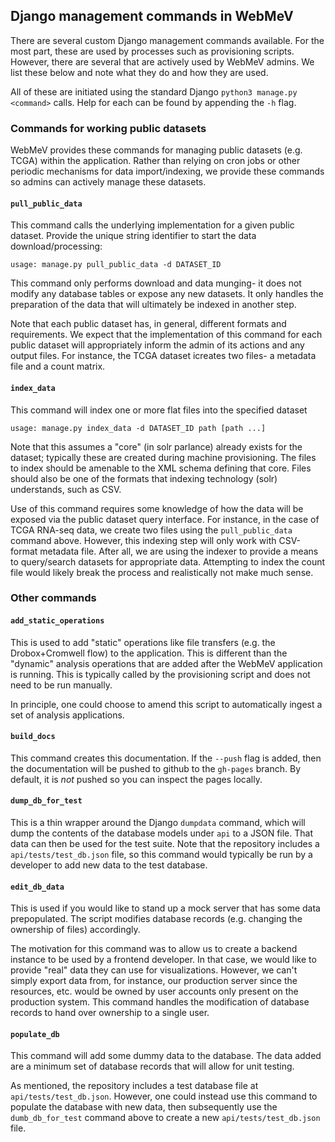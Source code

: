 ## Django management commands in WebMeV

There are several custom Django management commands available. For the most part, these are used by processes such as provisioning scripts. However, there are several that are actively used by WebMeV admins. We list these below and note what they do and how they are used.

All of these are initiated using the standard Django `python3 manage.py <command>` calls. Help for each can be found by appending the `-h` flag.

### Commands for working public datasets

WebMeV provides these commands for managing public datasets (e.g. TCGA) within the application. Rather than relying on cron jobs or other periodic mechanisms for data import/indexing, we provide these commands so admins can actively manage these datasets.

#### `pull_public_data`

This command calls the underlying implementation for a given public dataset. Provide the unique string identifier to start the data download/processing:

```
usage: manage.py pull_public_data -d DATASET_ID
```
This command only performs download and data munging- it does not modify any database tables or expose any new datasets. It only handles the preparation of the data that will ultimately be indexed in another step.

Note that each public dataset has, in general, different formats and requirements. We expect that the implementation of this command for each public dataset will appropriately inform the admin of its actions and any output files. For instance, the TCGA dataset icreates two files- a metadata file and a count matrix.

#### `index_data`

This command will index one or more flat files into the specified dataset

```
usage: manage.py index_data -d DATASET_ID path [path ...]
```

Note that this assumes a "core" (in solr parlance) already exists for the dataset; typically these are created during machine provisioning. The files to index should be amenable to the XML schema defining that core. Files should also be one of the formats that indexing technology (solr) understands, such as CSV.

Use of this command requires some knowledge of how the data will be exposed via the public dataset query interface. For instance, in the case of TCGA RNA-seq data, we create two files using the `pull_public_data` command above. However, this indexing step will only work with CSV-format metadata file. After all, we are using the indexer to provide a means to query/search datasets for appropriate data. Attempting to index the count file would likely break the process and realistically not make much sense.


### Other commands


#### `add_static_operations`

This is used to add "static" operations like file transfers (e.g. the Drobox+Cromwell flow) to the application. This is different than the "dynamic" analysis operations that are added after the WebMeV application is running. This is typically called by the provisioning script and does not need to be run manually.

In principle, one could choose to amend this script to automatically ingest a set of analysis applications.

#### `build_docs`

This command creates this documentation. If the `--push` flag is added, then the documentation will be pushed to github to the `gh-pages` branch. By default, it is *not* pushed so you can inspect the pages locally.

#### `dump_db_for_test`

This is a thin wrapper around the Django `dumpdata` command, which will dump the contents of the database models under `api` to a JSON file. That data can then be used for the test suite. Note that the repository includes a `api/tests/test_db.json` file, so this command would typically be run by a developer to add new data to the test database.

#### `edit_db_data`

This is used if you would like to stand up a mock server that has some data prepopulated. The script modifies database records (e.g. changing the ownership of files) accordingly.

The motivation for this command was to allow us to create a backend instance to be used by a frontend developer. In that case, we would like to provide "real" data they can use for visualizations. However, we can't simply export data from, for instance, our production server since the resources, etc. would be owned by user accounts only present on the production system. This command handles the modification of database records to hand over ownership to a single user. 

#### `populate_db`

This command will add some dummy data to the database. The data added are a minimum set of database records that will allow for unit testing. 

As mentioned, the repository includes a test database file at `api/tests/test_db.json`. However, one could instead use this command to populate the database with new data, then subsequently use the `dumb_db_for_test` command above to create a new `api/tests/test_db.json` file.